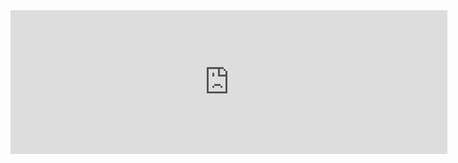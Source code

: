 <iframe scrolling="no" title="Grösse 1 und Grösse 2 verhalten sich proportional. Bestimme den fehlenden Wert ohne Taschenrechner." src="https://www.geogebra.org/material/iframe/id/RBXj3ePa/width/699/height/230/border/888888/smb/false/stb/false/stbh/false/ai/false/asb/false/sri/false/rc/false/ld/false/sdz/false/ctl/false" width="699px" height="230px" style="border:0px;"> </iframe>
